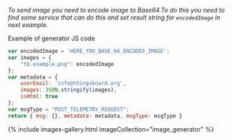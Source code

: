 _To send image you need to encode image to Base64.To do this you need to find
some service that can do this and set result string
for `encodedImage` in next example._

Example of generator JS code
```js
var encodedImage = 'HERE_YOU_BASE_64_ENCODED_IMAGE';
var images = {
    "tb.example.png": encodedImage
};
var metadata = { 
    userEmail: 'info@thingsboard.org', 
    images: JSON.stringify(images), 
    isHtml: true 
};
var msgType = "POST_TELEMETRY_REQUEST";
return { msg: {}, metadata: metadata, msgType: msgType }
```
{% include images-gallery.html imageCollection="image_generator" %}